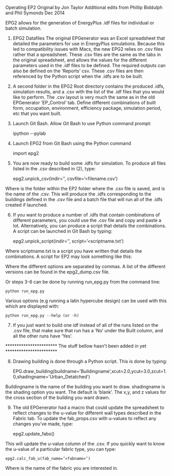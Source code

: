 Operating EP2
Original by Jon Taylor
Additional edits from Phillip Biddulph and Phil Symonds
Dec 2014

EPG2 allows for the generation of EnergyPlus .idf files for individual or batch simulation.

1) EPG2 Datafiles
The original EPGenerator was an Excel spreadsheet that detailed the parameters for use in EnergyPlus simulations. Because this led to compatibility issues with Macs, the new EPG2 relies on .csv files rather that a spreadsheet. These .csv files are the same as the tabs in the original spreadsheet, and allows the values for the different parameters used in the .idf files to be defined. The required outputs can also be defined on the ‘Reports’ csv.  These .csv files are then referenced by the Python script when the .idfs are to be built.

2)	 A second folder in the EPG2 Root directory contains the produced .idfs, simulation results, and a .csv with the list of the .idf files that you would like to perform. 
The .csv layout is very much the same as in the old EPGenerator ‘EP_Control’ tab. 
Define different combinations of built form, occupation, environment, efficiency package, simulation period, etc that you want built.

3) Launch Git Bash. Allow Git Bash to use Python command prompt:

	ipython --pylab

4) Launch EPG2 from Git Bash using the Python command
	
	import epg2

5) You are now ready to build some .idfs for simulation. To produce all files listed in the .csv described in (2), type:

 	epg2.unpick_csv(indir=’<folder name>’, csvfile=’<filename.csv’)

Where <foldername> is the folder within the EP2 folder where the .csv file is saved, and <filename> is the name of the .csv.
This will produce the .idfs corresponding to the buildings defined in the .csv file and a batch file that will run all of the .idfs created if launched.

6) If you want to produce a number of .idfs that contain combinations of different parameters, you could use the .csv file and copy and paste a lot. Alternatively, you can produce a script that details the combinations. A script can be launched in Git Bash by typing:

	epg2.unpick_script(indir=’<folder name>’, script=’<scriptname.txt’)

Where scriptname.txt is a script you have written that details the combinations. A script for EP2 may look something like this:

Where the different options are separated by commas. A list of the different versions can be found in the epg2_dump.csv file.

Or steps 3-6 can be done by running run_epg.py from the command line:

	python run_epg.py

Various options (e.g running a latin hypercube design) can be used with this which are displayed with:
	
	python run_epg.py --help (or -h) 

7) If you just want to build one idf instead of all of the runs listed on the .csv file, that make sure that run has a ‘No’ under the Built column, and all the other runs have ‘Yes’.


*********************** The stuff bellow hasn't been added in yet ***********************

8) Drawing building is done through a Python script.  This is done by typing:

	EPG.draw_building(buildname=’Buildingname’,xcut=2.0,ycut=3.0,zcut=1.0,shadingname='Urban_Detatched') 

Buildingname is the name of the building you want to draw.
shadingname is the shading option you want. The default is ‘blank’.
The x,y, and z values for the cross section of the building you want drawn.

9) The old EPGenerator had a macro that could update the spreadsheet to reflect changes to the u-value for different wall types described in the Fabric tab. To update the fab_props.csv with u-values to reflect any changes you’ve made, type:

	epg2.update_fabs()

This will update the u-value column of the .csv.  If you quickly want to know the u-value of a particular fabric type, you can type:

	epg2.calc_fab_u(fab_name=’<fabname>’)

Where <fabname> is the name of the fabric you are interested in.
